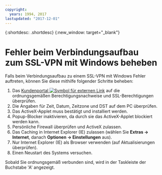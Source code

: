 ```yaml
---
copyright:
  years: 1994, 2017
lastupdated: "2017-12-01"
---
```


{:shortdesc: .shortdesc}
{:new_window: target="_blank"}

# Fehler beim Verbindungsaufbau zum SSL-VPN mit Windows beheben

Falls beim Verbindungsaufbau zu einem SSL-VPN mit Windows Fehler auftreten, können Sie diese mithilfe folgender Schritte beheben:

1. Das [Kundenportal ![Symbol für externen Link](../../icons/launch-glyph.svg "Symbol für externen Link")](https://control.softlayer.com/) auf die ordnungsgemäßen Berechtigungsnachweise und SSL-Berechtigungen überprüfen.
2. Die Angaben für Zeit, Datum, Zeitzone und DST auf dem PC überprüfen.
3. Das ActiveX-Applet muss bestätigt und installiert werden.
4. Popup-Blocker inaktivieren, da durch sie das ActiveX-Applet blockiert werden kann.
5. Persönliche Firewall überprüfen und ActiveX zulassen.
6. Das Caching in Internet Explorer (IE) zulassen (wählen Sie **Extras -> Internet**, danach **Optionen -> Einstellungen** aus).
7. Nur Internet Explorer (IE) als Browser verwenden (auf Aktualisierungen überprüfen).
8. Einen Neustart des Systems versuchen.

Sobald Sie ordnungsgemäß verbunden sind, wird in der Taskleiste der Buchstabe 'A' angezeigt.

